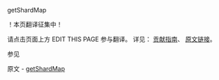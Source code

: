  getShardMap

 ！本页翻译征集中！

请点击页面上方 EDIT THIS PAGE 参与翻译。
详见：
[贡献指南]( https://github.com/JinMuInfo/MongoDB-Manual-zh/blob/master/CONTRIBUTING.md )、
[原文链接](  https://docs.mongodb.com/manual/reference/command/getShardMap/  )。

 参见

原文 - [getShardMap]( https://docs.mongodb.com/manual/reference/command/getShardMap/ )

